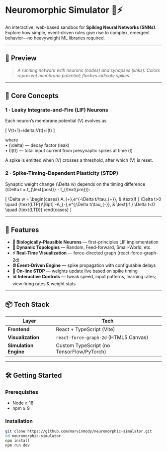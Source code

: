 # Neuromorphic Simulator 🧠⚡
An interactive, web-based sandbox for **Spiking Neural Networks (SNNs)**.  
Explore how simple, event-driven rules give rise to complex, emergent behavior—no heavyweight ML libraries required.

---

## 📸 Preview
>  
> *A running network with neurons (nodes) and synapses (links). Colors represent membrane potential; flashes indicate spikes.*

---

## 🔬 Core Concepts

### 1 · Leaky Integrate-and-Fire (LIF) Neurons  
Each neuron’s membrane potential \(V\) evolves as

\[
V(t+1)=\delta\,V(t)+I(t)
\]

where  
• \(\delta\) — decay factor (leak)  
• \(I(t)\) — total input current from presynaptic spikes at time \(t\)

A spike is emitted when \(V\) crosses a threshold, after which \(V\) is reset.

### 2 · Spike-Timing-Dependent Plasticity (STDP)  
Synaptic weight change \(\Delta w\) depends on the timing difference  
\(\Delta t = t_{\text{post}} - t_{\text{pre}}\):

\[
\Delta w =
\begin{cases}
A_{+}\,e^{-\Delta t/\tau_{+}}, & \text{if } \Delta t>0 \quad (\text{LTP})\\[6pt]
-A_{-}\,e^{\;\Delta t/\tau_{-}}, & \text{if } \Delta t<0 \quad (\text{LTD})
\end{cases}
\]

---

## 🌟 Features
- **🧠 Biologically-Plausible Neurons** — first-principles LIF implementation  
- **🔗 Dynamic Topologies** — Random, Feed-forward, Small-World, etc.  
- **⚡ Real-Time Visualization** — force-directed graph (react-force-graph-2d)  
- **⏰ Event-Driven Engine** — spike propagation with configurable delays  
- **🧪 On-line STDP** — weights update live based on spike timing  
- **📊 Interactive Controls** — tweak speed, input patterns, learning rates; view firing rates & weight stats

---

## 📦 Tech Stack
| Layer      | Tech |
|------------|------|
| **Frontend** | React + TypeScript (Vite) |
| **Visualization** | `react-force-graph-2d` (HTML5 Canvas) |
| **Simulation Engine** | Custom TypeScript (no TensorFlow/PyTorch) |

---

## 🛠️ Getting Started

### Prerequisites
- Node ≥ 18  
- npm ≥ 9

### Installation
```bash
git clone https://github.com/marvinmody/neuromorphic-simulator.git
cd neuromorphic-simulator
npm install
npm run dev
